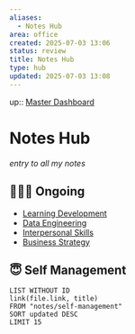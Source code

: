 ```yaml
---
aliases:
  - Notes Hub
area: office
created: 2025-07-03 13:06
status: review
title: Notes Hub
type: hub
updated: 2025-07-03 13:08
---
```


up:: [Master Dashboard](master-dashboard.md)

# Notes Hub

_entry to all my notes_

## 👨🏻‍💻 Ongoing

- [Learning Development](doc-learning-development.md)
- [Data Engineering](moc-data-engineering.md)
- [Interpersonal Skills](interpersonal-skills.md)
- [Business Strategy](business-strategy.md)


## 😇 Self Management

```dataview
LIST WITHOUT ID
link(file.link, title)
FROM "notes/self-management"
SORT updated DESC
LIMIT 15
```